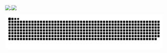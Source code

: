<div>
  <a href="https://github.com/Winchestert">
  <img height="180em"   align="center" src="https://github-readme-stats.vercel.app/api?username=Winchestert&show_icons=true&theme=react&include_all_commits=true&count_private=true"/>
  <img height="180em"  align="center" src="https://github-readme-stats.vercel.app/api/top-langs/?username=Winchestertlayout=compact&langs_count=7&theme=react" />
  
</div>

![Snake animation](https://github.com/ellen2121/ellen2121/blob/output/github-contribution-grid-snake.svg)
